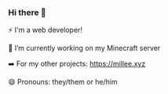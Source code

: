 ### Hi there 👋

⚡ I'm a web developer!

🔭 I’m currently working on my Minecraft server

➡️ For my other projects: https://millee.xyz

😄 Pronouns: they/them or he/him

<!--
**reallymillee/reallymillee** is a ✨ _special_ ✨ repository because its `README.md` (this file) appears on your GitHub profile.

Here are some ideas to get you started:

- 🔭 I’m currently working on ...
- 🌱 I’m currently learning ...
- 👯 I’m looking to collaborate on ...
- 🤔 I’m looking for help with ...
- 💬 Ask me about ...
- 📫 How to reach me: ...
- 😄 Pronouns: ...
- ⚡ Fun fact: ...
-->
